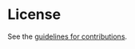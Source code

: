 # License

See the
[guidelines for contributions](https://github.com/thpts/draft-peterson-dot-dhcp/blob/master/CONTRIBUTING.md).
